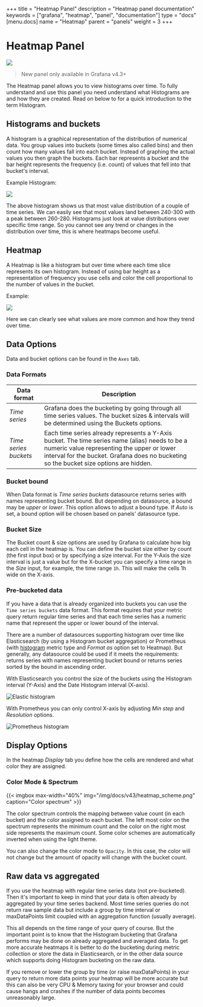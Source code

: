 +++
title = "Heatmap Panel"
description = "Heatmap panel documentation"
keywords = ["grafana", "heatmap", "panel", "documentation"]
type = "docs"
[menu.docs]
name = "Heatmap"
parent = "panels"
weight = 3
+++

# Heatmap Panel

![](/img/docs/v43/heatmap_panel_cover.jpg)

> New panel only available in Grafana v4.3+

The Heatmap panel allows you to view histograms over time. To fully understand and use this panel you need
understand what Histograms are and how they are created. Read on below to for a quick introduction to the
term Histogram.

## Histograms and buckets

A histogram is a graphical representation of the distribution of numerical data. You group values into buckets
(some times also called bins) and then count how many values fall into each bucket. Instead
of graphing the actual values you then graph the buckets. Each bar represents a bucket
and the bar height represents the frequency (i.e. count) of values that fell into that bucket's interval.

Example Histogram:

![](/img/docs/v43/heatmap_histogram.png)

The above histogram shows us that most value distribution of a couple of time series. We can easily see that
most values land between 240-300 with a peak between 260-280. Histograms just look at value distributions
over specific time range. So you cannot see any trend or changes in the distribution over time,
this is where heatmaps become useful.

## Heatmap

A Heatmap is like a histogram but over time where each time slice represents its own
histogram. Instead of using bar height as a representation of frequency you use cells and color
the cell proportional to the number of values in the bucket.

Example:

![](/img/docs/v43/heatmap_histogram_over_time.png)

Here we can clearly see what values are more common and how they trend over time.

## Data Options

Data and bucket options can be found in the `Axes` tab.

### Data Formats

Data format | Description
------------ | -------------
*Time series* | Grafana does the bucketing by going through all time series values. The bucket sizes & intervals will be determined using the Buckets options.
*Time series buckets* | Each time series already represents a Y-Axis bucket. The time series name (alias) needs to be a numeric value representing the upper or lower interval for the bucket. Grafana does no bucketing so the bucket size options are hidden.

### Bucket bound

When Data format is *Time series buckets* datasource returns series with names representing bucket bound. But depending
on datasource, a bound may be *upper* or *lower*. This option allows to adjust a bound type. If *Auto* is set, a bound
option will be chosen based on panels' datasource type.

### Bucket Size

The Bucket count & size options are used by Grafana to calculate how big each cell in the heatmap is. You can
define the bucket size either by count (the first input box) or by specifying a size interval. For the Y-Axis
the size interval is just a value but for the X-bucket you can specify a time range in the *Size* input, for example,
the time range `1h`. This will make the cells 1h wide on the X-axis.

### Pre-bucketed data

If you have a data that is already organized into buckets you can use the `Time series buckets` data format. This format
requires that your metric query return regular time series and that each time series has a numeric name that represent
the upper or lower bound of the interval.

There are a number of datasources supporting histogram over time like Elasticsearch (by using a Histogram bucket
aggregation) or Prometheus (with [histogram](https://prometheus.io/docs/concepts/metric_types/#histogram) metric type
and *Format as* option set to Heatmap). But generally, any datasource could be used if it meets the requirements:
returns series with names representing bucket bound or returns series sorted by the bound in ascending order.

With Elasticsearch you control the size of the buckets using the Histogram interval (Y-Axis) and the Date Histogram interval (X-axis).

![Elastic histogram](/img/docs/v43/elastic_histogram.png)

With Prometheus you can only control X-axis by adjusting *Min step* and *Resolution* options.

![Prometheus histogram](/img/docs/v51/prometheus_histogram.png)

## Display Options

In the heatmap *Display* tab you define how the cells are rendered and what color they are assigned.

### Color Mode & Spectrum

{{< imgbox max-width="40%" img="/img/docs/v43/heatmap_scheme.png" caption="Color spectrum" >}}

The color spectrum controls the mapping between value count (in each bucket) and the color assigned to each bucket.
The left most color on the spectrum represents the minimum count and the color on the right most side represents the
maximum count. Some color schemes are automatically inverted when using the light theme.

You can also change the color mode to `Opacity`. In this case, the color will not change but the amount of opacity will
change with the bucket count.

## Raw data vs aggregated

If you use the heatmap with regular time series data (not pre-bucketed). Then it's important to keep in mind that your data
is often already by aggregated by your time series backend. Most time series queries do not return raw sample data
but include a group by time interval or maxDataPoints limit coupled with an aggregation function (usually average).

This all depends on the time range of your query of course. But the important point is to know that the Histogram bucketing
that Grafana performs may be done on already aggregated and averaged data. To get more accurate heatmaps it is better
to do the bucketing during metric collection or store the data in Elasticsearch, or in the other data source which
supports doing Histogram bucketing on the raw data.

If you remove or lower the group by time (or raise maxDataPoints) in your query to return more data points your heatmap will be
more accurate but this can also be very CPU & Memory taxing for your browser and could cause hangs and crashes if the number of
data points becomes unreasonably large.
